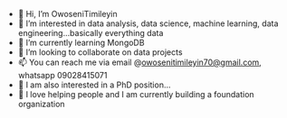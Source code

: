 - 👋 Hi, I’m OwoseniTimileyin
- 👀 I’m interested in data analysis, data science, machine learning, data engineering...basically everything data
- 🌱 I’m currently learning MongoDB
- 💞️ I’m looking to collaborate on data projects
- 📫 You can reach me via email @owosenitimileyin70@gmail.com, whatsapp 09028415071
- 💞️ I am also interested in a PhD position...
- 💞️ I love helping people and I am currently building a foundation organization

<!---
OwoseniTimileyin/OwoseniTimileyin is a ✨ special ✨ repository because its `README.md` (this file) appears on your GitHub profile.
You can click the Preview link to take a look at your changes.
--->
